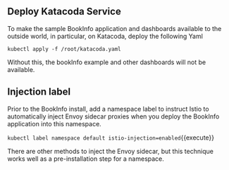 ## Deploy Katacoda Service

To make the sample BookInfo application and dashboards available to the outside world, in particular, on Katacoda, deploy the following Yaml

`kubectl apply -f /root/katacoda.yaml`

Without this, the bookInfo example and other dashboards will not be available.

## Injection label

Prior to the BookInfo install, add a namespace label to instruct Istio to automatically inject Envoy sidecar proxies when you deploy the BookInfo application into this namespace.

`kubectl label namespace default istio-injection=enabled`{{execute}}

There are other methods to inject the Envoy sidecar, but this technique works well as a pre-installation step for a namespace.

